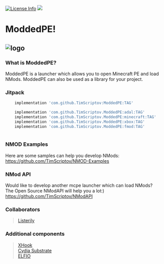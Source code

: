 [![License Info](https://img.shields.io/badge/license-GNU_GPLv3-blue.svg?style=flat-square)](https://github.com/TimScriptov/ModdedPE) [![](https://jitpack.io/v/TimScriptov/ModdedPE.svg)](https://jitpack.io/#TimScriptov/ModdedPE)
# ModdedPE!
![logo][1]
--------

### What is ModdedPE?
ModdedPE is a launcher which allows you to open Minecraft PE and load NMods. ModdedPE can also be used as a library for your project.

### Jitpack
```groovy
    implementation 'com.github.TimScriptov:ModdedPE:TAG'

    implementation 'com.github.TimScriptov.ModdedPE:adal:TAG'
    implementation 'com.github.TimScriptov.ModdedPE:minecraft:TAG'
    implementation 'com.github.TimScriptov.ModdedPE:xbox:TAG'
    implementation 'com.github.TimScriptov.ModdedPE:fmod:TAG'
    
```

### NMOD Examples
Here are some samples can help you develop NMods:<br>
<https://github.com/TimScriptov/NMOD-Examples>

### NMod API
Would like to develop another mcpe launcher which can load NMods?<br>
The Open Source NModAPI will help you a lot:)<br>
<https://github.com/TimScriptov/NModAPI>

### Collaborators
> [Listerily][2]<br>

### Additional components
> [XHook][4]<br>
> [Cydia Substrate][5]<br>
> [ELFIO][6]<br>

[1]: https://github.com/TimScriptov/ModdedPE/blob/master/Art/title_logo.png
[2]: https://github.com/listerily
[4]: https://github.com/iqiyi/xHook
[5]: http://www.cydiasubstrate.com/
[6]: https://github.com/serge1/ELFIO